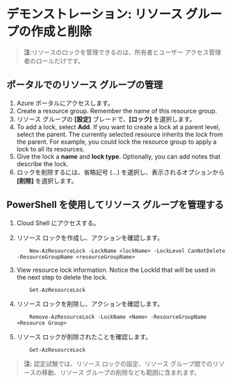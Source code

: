 # <a name="demonstration-create-and-delete-resource-groups"></a>デモンストレーション: リソース グループの作成と削除

>**注**:リソースのロックを管理できるのは、所有者とユーザー アクセス管理者のロールだけです。

## <a name="manage-resource-groups-in-the-portal"></a>ポータルでのリソース グループの管理

1. Azure ポータルにアクセスします。
1. Create a resource group. Remember the name of this resource group. 
1. リソース グループの **[設定]** ブレードで、**[ロック]** を選択します。
1. To add a lock, select <bpt id="p1">**</bpt>Add<ept id="p1">**</ept>. If you want to create a lock at a parent level, select the parent. The currently selected resource inherits the lock from the parent. For example, you could lock the resource group to apply a lock to all its resources.
1. Give the lock a <bpt id="p1">**</bpt>name<ept id="p1">**</ept> and <bpt id="p2">**</bpt>lock type<ept id="p2">**</ept>. Optionally, you can add notes that describe the lock.
1. ロックを削除するには、省略記号 (...) を選択し、表示されるオプションから **[削除]** を選択します。

## <a name="manage-resource-groups-with-powershell"></a>PowerShell を使用してリソース グループを管理する

1. Cloud Shell にアクセスする。
2. リソース ロックを作成し、アクションを確認します。

    ```
        New-AzResourceLock -LockName <lockName> -LockLevel CanNotDelete -ResourceGroupName <resourceGroupName>
    ```

3. View resource lock information. Notice the LockId that will be used in the next step to delete the lock.

    ```
        Get-AzResourceLock
    ```

4. リソース ロックを削除し、アクションを確認します。 

    ```
        Remove-AzResourceLock -LockName <Name> -ResourceGroupName <Resource Group>
    ```

5. リソース ロックが削除されたことを確認します。


    ```
        Get-AzResourceLock
    ```

>**注:**  認定試験では、リソース ロックの設定、リソース グループ間でのリソースの移動、リソース グループの削除なども範囲に含まれます。